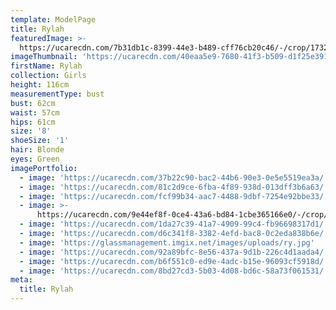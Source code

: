 ```yaml
---
template: ModelPage
title: Rylah
featuredImage: >-
  https://ucarecdn.com/7b31db1c-8399-44e3-b489-cff76cb20c46/-/crop/1732x1104/0,518/-/preview/
imageThumbnail: 'https://ucarecdn.com/40eaa5e9-7680-41f3-b509-d1f25e391eaf/'
firstName: Rylah
collection: Girls
height: 116cm
measurementType: bust
bust: 62cm
waist: 57cm
hips: 61cm
size: '8'
shoeSize: '1'
hair: Blonde
eyes: Green
imagePortfolio:
  - image: 'https://ucarecdn.com/37b22c90-bac2-44b6-90e3-0e5e5519ea3a/'
  - image: 'https://ucarecdn.com/81c2d9ce-6fba-4f89-938d-013dff3b6a63/'
  - image: 'https://ucarecdn.com/fcf99b34-aac7-4488-9dbf-7254e92bbe33/'
  - image: >-
      https://ucarecdn.com/9e44ef8f-0ce4-43a6-bd84-1cbe365166e0/-/crop/1125x1115/0,159/-/preview/
  - image: 'https://ucarecdn.com/1da27c39-41a7-4909-99c4-fb96698317d1/'
  - image: 'https://ucarecdn.com/d6c341f8-3382-4efd-bac8-0c2eda838b6e/'
  - image: 'https://glassmanagement.imgix.net/images/uploads/ry.jpg'
  - image: 'https://ucarecdn.com/92a89bfc-8e56-437a-9d1b-226c4d1aada4/'
  - image: 'https://ucarecdn.com/b6f551c0-ed9e-4adc-b15e-96093cf5918d/'
  - image: 'https://ucarecdn.com/8bd27cd3-5b03-4d08-bd6c-58a73f061531/'
meta:
  title: Rylah
---
```


